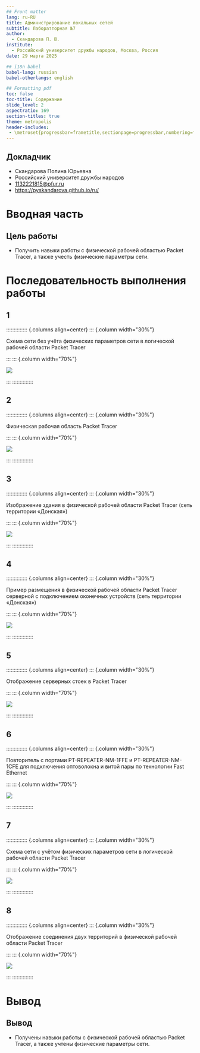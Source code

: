 ```yaml
---
## Front matter
lang: ru-RU
title: Администрирование локальных сетей
subtitle: Лаборатторная №7
author:
  - Скандарова П. Ю.
institute:
  - Российский университет дружбы народов, Москва, Россия
date: 29 марта 2025

## i18n babel
babel-lang: russian
babel-otherlangs: english

## Formatting pdf
toc: false
toc-title: Содержание
slide_level: 2
aspectratio: 169
section-titles: true
theme: metropolis
header-includes:
 - \metroset{progressbar=frametitle,sectionpage=progressbar,numbering=fraction}
---
```


## Докладчик

  * Скандарова Полина Юрьевна
  * Российский университет дружбы народов
  * [1132221815@pfur.ru](mailto:1132221815@pfur.ru)
  * <https://pyskandarova.github.io/ru/>


# Вводная часть

## Цель работы

- Получить навыки работы с физической рабочей областью Packet Tracer, а также учесть физические параметры сети.

# Последовательность выполнения работы


## 1


:::::::::::::: {.columns align=center}
::: {.column width="30%"}

Cхема сети без учёта физических параметров сети в логической рабочей области Packet Tracer

:::
::: {.column width="70%"}

![](./image/1.PNG)

:::
::::::::::::::



## 2

:::::::::::::: {.columns align=center}
::: {.column width="30%"}

Физическая рабочая область Packet Tracer

:::
::: {.column width="70%"}

![](./image/2.PNG)

:::
::::::::::::::


## 3

:::::::::::::: {.columns align=center}
::: {.column width="30%"}

Изображение здания в физической рабочей области Packet Tracer (сеть территории «Донская»)

:::
::: {.column width="70%"}

![](./image/3.PNG)

:::
::::::::::::::


## 4

:::::::::::::: {.columns align=center}
::: {.column width="30%"}

Пример размещения в физической рабочей области Packet Tracer серверной с подключением оконечных устройств (сеть территории «Донская»)

:::
::: {.column width="70%"}

![](./image/4.PNG)

:::
::::::::::::::


## 5

:::::::::::::: {.columns align=center}
::: {.column width="30%"}

Отображение серверных стоек в Packet Tracer

:::
::: {.column width="70%"}

![](./image/5.PNG)

:::
::::::::::::::


## 6

:::::::::::::: {.columns align=center}
::: {.column width="30%"}

Повторитель с портами PT-REPEATER-NM-1FFE и PT-REPEATER-NM-1CFE для подключения оптоволокна и витой пары по технологии Fast Ethernet

:::
::: {.column width="70%"}

![](./image/6.PNG)

:::
::::::::::::::


## 7

:::::::::::::: {.columns align=center}
::: {.column width="30%"}

Схема сети с учётом физических параметров сети в логической рабочей области Packet Tracer

:::
::: {.column width="70%"}

![](./image/7.PNG)

:::
::::::::::::::


## 8

:::::::::::::: {.columns align=center}
::: {.column width="30%"}

Отображение соединения двух территорий в физической рабочей области Packet Tracer

:::
::: {.column width="70%"}

![](./image/8.PNG)

:::
::::::::::::::


# Вывод

## Вывод

- Получены навыки работы с физической рабочей областью Packet Tracer, а также учтены физические параметры сети.
